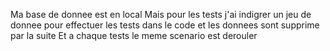 Ma base de donnee est en local 
Mais pour les tests j'ai indigrer un jeu de donnee pour effectuer les tests dans le code et les donnees sont supprime par la suite 
Et a chaque tests le meme scenario est derouler 
